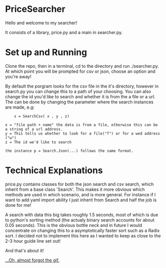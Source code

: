 # PriceSearcher

Hello and welcome to my searcher!
 
It consists of a library, price.py and a main in searcher.py.

# Set up and Running
Clone the repo, then in a terminal, cd to the directory and run ./searcher.py. 
At which point you will be prompted for csv or json, choose an option and you're away!

By default the porgram looks for the csv file in the it's directory, however in search.py you can change this to a path of your choosing. You can also change the id you'd like to search and whether it is from the a file or a url.
The can be done by changing the parameter where the search instances are made, e.g:

		s = SearchCsv( x , y , z)
    
    x = "file path + name" the data is from a file, otherwise this can be a string of a url address.
    y = This tells us whether to look for a file("f") or for a wed address ("w")
    z = The id we'd like to search
  
    the instance p = Search.Json(...) follows the same format.
    
    
 # Technical Explanations
 price.py  contains classes for both the json search and csv search, which inherit from a base class 'Search'.
This makes it more obvious which methods are used in which scenario, and is more general. For instance if I want to add yaml import ability I just inherit from Search and half the job is done for me!

A search with data this big takes roughly 1.5 seconds, most of which is due to python's sorting method (the actualy binary search accounts for about 0.05 seconds). This is the obvious bottle neck and in future I would concentrate on changing this to a asymptotically faster sort such as a Radix sort. I decided not to implement this here as I wanted to keep as close to the 2-3 hour guide line set out!

 And that's about it! 
 
 
 [...Oh, almost forgot the gif.](https://media.giphy.com/media/gOkawaguYNiSI/giphy.gif)
 

   
